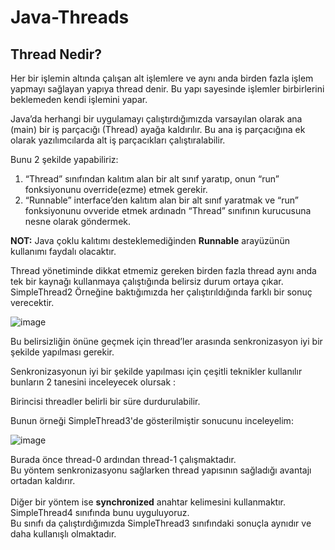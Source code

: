# Java-Threads

## <h2> Thread Nedir? </h2>

<p> Her bir işlemin altında çalışan alt işlemlere ve 
aynı anda birden fazla işlem yapmayı sağlayan yapıya thread denir.
Bu yapı sayesinde işlemler birbirlerini beklemeden kendi işlemini yapar. </p>

Java’da herhangi bir uygulamayı çalıştırdığımızda varsayılan olarak ana (main) bir iş parçacığı (Thread) ayağa kaldırılır. Bu ana iş parçacığına ek olarak yazılımcılarda alt iş parçacıkları çalıştıralabilir. 

Bunu 2 şekilde yapabiliriz:
1.	“Thread” sınıfından kalıtım alan bir alt sınıf yaratıp, onun “run” fonksiyonunu override(ezme) etmek gerekir.
2.	“Runnable” interface’den kalıtım alan bir alt sınıf yaratmak ve “run” fonksiyonunu ovveride etmek ardınadn “Thread” sınıfının kurucusuna nesne olarak göndermek.

<b>NOT:</b> Java çoklu kalıtımı desteklemediğinden <b>Runnable</b> arayüzünün kullanımı faydalı olacaktır.



Thread yönetiminde dikkat etmemiz gereken
birden fazla thread aynı anda tek bir kaynağı kullanmaya çalıştığında belirsiz durum ortaya çıkar.
SimpleThread2 Örneğine baktığımızda her çalıştırıldığında farklı bir sonuç verecektir.

![image](https://user-images.githubusercontent.com/79043326/222437094-09248bf6-8c9a-4358-b31a-e58029390ba8.png)


<p>Bu belirsizliğin önüne geçmek için thread’ler arasında senkronizasyon iyi bir şekilde yapılması gerekir.</p>
<p>Senkronizasyonun iyi bir şekilde yapılması için çeşitli teknikler kullanılır bunların 2 tanesini inceleyecek olursak :</p>
<p>Birincisi threadler belirli bir süre durdurulabilir.</p>
<p>Bunun örneği SimpleThread3'de gösterilmiştir sonucunu inceleyelim:</p>

![image](https://user-images.githubusercontent.com/79043326/222437917-42b80115-9e58-4e81-bbc7-347b6ec13ee4.png)

Burada önce thread-0 ardından thread-1 çalışmaktadır.<br>
Bu yöntem senkronizasyonu sağlarken thread yapısının sağladığı avantajı ortadan kaldırır.<br> <br>
Diğer bir yöntem ise <b>synchronized</b> anahtar kelimesini kullanmaktır.<br>
SimpleThread4 sınıfında bunu uyguluyoruz.<br>
Bu sınıfı da çalıştırdığımızda SimpleThread3 sınıfındaki sonuçla aynıdır ve daha kullanışlı olmaktadır.


